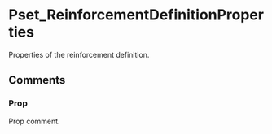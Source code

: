 # Pset_ReinforcementDefinitionProperties

Properties of the reinforcement definition.


## Comments

### Prop

Prop comment.